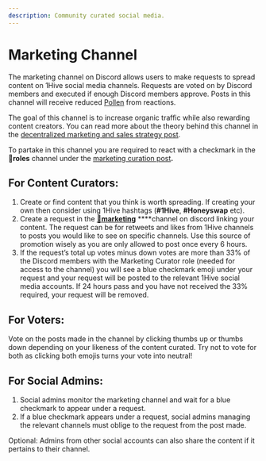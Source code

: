 ```yaml
---
description: Community curated social media.
---
```


# Marketing Channel

The marketing channel on Discord allows users to make requests to spread content on 1Hive social media channels. Requests are voted on by Discord members and executed if enough Discord members approve. Posts in this channel will receive reduced [Pollen](../pollen.md) from reactions.

The goal of this channel is to increase organic traffic while also rewarding content creators. You can read more about the theory behind this channel in the [decentralized marketing and sales strategy post](https://forum.1hive.org/t/decentralized-marketing-and-sales-strategy-for-1hive-buzz/1400).

To partake in this channel you are required to react with a checkmark in the 🧚**roles** channel under the [marketing curation post](https://discord.com/channels/698287700834517064/774020443727462410/796880461410336798)**.**

## For Content Curators:

1. Create or find content that you think is worth spreading. If creating your own then consider using 1Hive hashtags \(**\#1Hive**, **\#Honeyswap** etc\).
2. Create a request in the [🐝**marketing**](https://discord.gg/MK3ktanzJG) ****channel on discord linking your content. The request can be for retweets and likes from 1Hive channels to posts you would like to see on specific channels. Use this source of promotion wisely as you are only allowed to post once every 6 hours.
3. If the request’s total up votes minus down votes are more than 33% of the Discord members with the Marketing Curator role \(needed for access to the channel\) you will see a blue checkmark emoji under your request and your request will be posted to the relevant 1Hive social media accounts. If 24 hours pass and you have not received the 33% required, your request will be removed.

## For Voters:

Vote on the posts made in the channel by clicking thumbs up or thumbs down depending on your likeness of the content curated. Try not to vote for both as clicking both emojis turns your vote into neutral!

## For Social Admins:

1. Social admins monitor the marketing channel and wait for a blue checkmark to appear under a request.
2. If a blue checkmark appears under a request, social admins managing the relevant channels must oblige to the request from the post made.

Optional: Admins from other social accounts can also share the content if it pertains to their channel.

